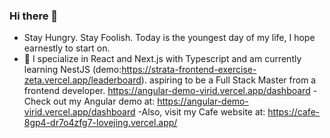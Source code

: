 ### Hi there 👋
-  Stay Hungry. Stay Foolish. Today is the youngest day of my life, I hope earnestly to start on.
- 🌱 I specialize in React and Next.js with Typescript  and am currently learning NestJS (demo:https://strata-frontend-exercise-zeta.vercel.app/leaderboard). aspiring to be a Full Stack Master from a frontend developer.
https://angular-demo-virid.vercel.app/dashboard
-Check out my Angular demo at: https://angular-demo-virid.vercel.app/dashboard
-Also, visit my Cafe website at: https://cafe-8gp4-dr7o4zfg7-lovejing.vercel.app/
